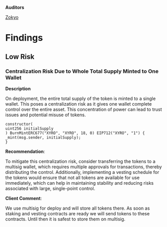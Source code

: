 **Auditors**

[Zokyo](https://x.com/zokyo_io)

# Findings

## Low Risk

### Centralization Risk Due to Whole Total Supply Minted to One Wallet

**Description**

On deployment, the entire total supply of the token is minted to a single wallet. This poses a
centralization risk as it gives one wallet complete control over the entire asset. This
concentration of power can lead to trust issues and potential misuse of tokens.
```solidity
constructor(
uint256 initialSupply
) BurnMintERC677("XYRO", "XYRO", 18, 0) EIP712("XYRO", "1") {
_mint(msg.sender, initialSupply);
}
```
**Recommendation**:

To mitigate this centralization risk, consider transferring the tokens to a multisig wallet,
which requires multiple approvals for transactions, thereby distributing the control.
Additionally, implementing a vesting schedule for the tokens would ensure that not all tokens
are available for use immediately, which can help in maintaining stability and reducing risks
associated with large, single-point control.

**Client Comment**: 

We use multisig for deploy and will store all tokens there. As soon as
staking and vesting contracts are ready we will send tokens to these contracts. Until then it
is safest to store them on multisig.
